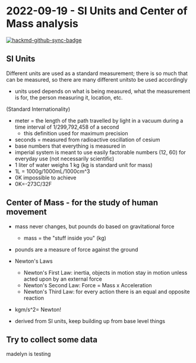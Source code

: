 # 2022-09-19 - SI Units and Center of Mass analysis

[![hackmd-github-sync-badge](https://hackmd.io/PH-s41L0SqyR9wKGVxoYbA/badge)](https://hackmd.io/PH-s41L0SqyR9wKGVxoYbA)


## SI Units
Different units are used as a standard measurement; there is so much that can be measured, so there are many different unitsto be used accordingly
* units used depends on what is being measured, what the measurement is for, the person measuring it, location, etc.

(Standard Internationality)

* meter = the length of the path travelled by light in a vacuum during a time interval of 1/299,792,458 of a second
    * this definition used for maximum precision
* seconds = measured from radioactive oscillation of cesium
* base numbers that everything is measured in 
* imperial system is meant to use easily factorable numbers (12, 60) for everyday use (not necessarily scientific)
* 1 liter of water weighs 1 kg (kg is standard unit for mass)
* 1L = 1000g/1000mL/1000cm^3
* 0K impossible to achieve
* 0K=-273C/32F


## Center of Mass  - for the study of human movement
* mass never changes, but pounds do based on gravitational force
    * mass = the "stuff inside you" (kg)
* pounds are a measure of force against the ground
* Newton's Laws
    * Newton's First Law: inertia, objects in motion stay in motion unless acted upon by an external force
    * Newton's Second Law: Force = Mass x Acceleration
    * Newton's Third Law: for every action there is an equal and opposite reaction
* kgm/s^2= Newton!

* derived from SI units, keep building up from base level things
## Try to collect some data



madelyn is testing